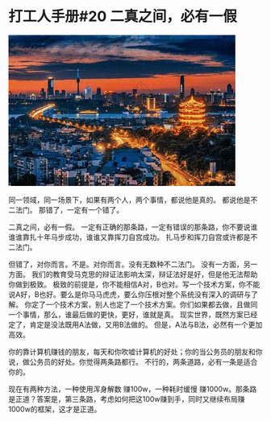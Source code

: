 # 打工人手册#20 二真之间，必有一假

 ![](img/3d95a767-73c8-444b-9120-19e0ffe46fa1.jpg)
 
同一领域，同一场景下，如果有两个人，两个事情，都说他是真的。
都说他是不二法门。
那错了，一定有一个错了。

二真之间，必有一假。
一定有正确的那条路，一定有错误的那条路，你不要说谁谁谁靠扎十年马步成功，谁谁又靠挥刀自宫成功。
扎马步和挥刀自宫或许都是不二法门。

但错了，对你而言。不是。对你而言。没有无数种不二法门。
没有一方面，另一方面。
我们的教育受马克思的辩证法影响太深，辩证法好是好，但是他无法帮助你做到极致。
极致的前提是，你不能相信A对，B也对。写一个技术方案，你不能说A好，B也好。要么是你马马虎虎，要么你压根对整个系统没有深入的调研与了解。
你定了一个技术方案，别人也定了一个技术方案。你们如果都去做，且做同一个事情，那么，谁最后做的更快，更好，谁就是真。
现实世界，既然方案已经定了，肯定是没法既用A法做，又用B法做的。
但是，A法与B法，必然有一个更加高效。

你的靠计算机赚钱的朋友，每天和你吹嘘计算机的好处；你的当公务员的朋友和你说，做公务员的好处。你觉得两条路都行。
不行的，两条道路，必有一条是适合你的。

现在有两种方法，一种使用浑身解数 赚100w，一种耗时缓慢 赚1000w。那条路是正道？答案是，第三条路，考虑如何把这100w赚到手，同时又继续布局赚1000w的框架，这才是正道。